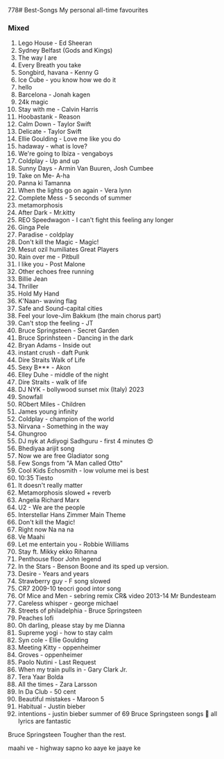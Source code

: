 778# Best-Songs
My personal all-time favourites


### Mixed
1. Lego House -  Ed Sheeran
2. Sydney Belfast (Gods and Kings)
3. The way I are
4. Every Breath you take
5. Songbird, havana - Kenny G
6. Ice Cube - you know how we do it
7. hello
8. Barcelona - Jonah kagen
9. 24k magic
10. Stay with me - Calvin Harris
11. Hoobastank - Reason
12. Calm Down - Taylor Swift
13. Delicate - Taylor Swift
14. Ellie Goulding - Love me like you do
15. hadaway - what is love?
16. We're going to Ibiza - vengaboys
17. Coldplay - Up and up
18. Sunny Days - Armin Van Buuren, Josh Cumbee
20. Take on Me- A-ha
21. Panna ki Tamanna
22. When the lights go on again - Vera lynn
23. Complete Mess - 5 seconds of summer
24. metamorphosis
25. After Dark - Mr.kitty
26. REO Speedwagon - I can't fight this feeling any longer
27. Ginga Pele
28. Paradise - coldplay
29. Don't kill the Magic - Magic!
30. Mesut ozil humiliates Great Players
31. Rain over me -  Pitbull
32. I like you - Post Malone
33. Other echoes free running
34. Billie Jean
35. Thriller
36. Hold My Hand
37. K'Naan- waving flag
38. Safe and Sound-capital cities
39. Feel your love-Jim Bakkum (the main chorus part)
40. Can't stop the feeling - JT
41. Bruce Springsteen - Secret Garden
42. Bruce Sprinhsteen - Dancing in the dark
43. Bryan Adams - Inside out
44. instant crush - daft Punk
45. Dire Straits Walk of Life
46. Sexy B*** - Akon
47. Elley Duhe - middle of the night
48. Dire Straits - walk of life
49. DJ NYK - bollywood sunset mix (Italy) 2023
50. Snowfall
51. RObert Miles - Children
52. James young infinity
53. Coldplay - champion of the world
54. Nirvana - Something in the way
55. Ghungroo
56. DJ nyk at  Adiyogi Sadhguru - first 4 minutes 😍
57. Bhediyaa arijit song
58. Now we are free Gladiator song
59. Few Songs from "A Man called Otto"
60. Cool Kids Echosmith - low volume mei is best
61. 10:35 Tiesto
62. It doesn't really matter
63. Metamorphosis slowed + reverb
64. Angelia Richard Marx
65. U2 - We are the people
66. Interstellar Hans Zimmer Main Theme
67. Don't kill the Magic!
68. Right now Na na na
69. Ve Maahi
70. Let me entertain you - Robbie Williams
71. Stay ft. Mikky ekko Rihanna
72. Penthouse floor John legend
73. In the Stars - Benson Boone and its sped up version.
74. Desire - Years and years
75. Strawberry guy -  F song slowed
76. CR7 2009-10 teocri good intor song
77. Of Mice and Men - sebring remix CR& video 2013-14 Mr Bundesteam
78. Careless whisper - george michael
79. Streets of philadelphia - Bruce Springsteen
80. Peaches lofi
81. Oh darling, please stay by me Dianna
82. Supreme yogi - how to stay calm
83. Syn cole - Ellie Goulding
84. Meeting Kitty - oppenheimer
85. Groves - oppenheimer
86. Paolo Nutini - Last Request
87. When my train pulls in - Gary Clark Jr.
88. Tera Yaar Bolda
89. All the times -  Zara Larsson
90. In Da Club - 50 cent
91. Beautiful mistakes - Maroon 5
92. Habitual - Justin bieber
93. intentions - justin bieber
summer of 69
Bruce Springsteen songs 🎵 all lyrics are fantastic

Bruce Springsteen Tougher than the rest.

maahi ve - highway
sapno ko aaye ke jaaye ke


